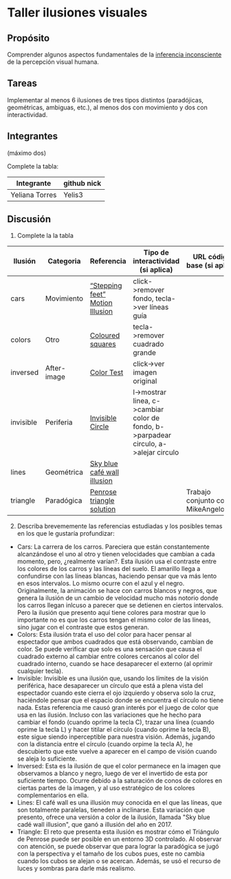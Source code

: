 # Taller ilusiones visuales

## Propósito

Comprender algunos aspectos fundamentales de la [inferencia inconsciente](https://github.com/VisualComputing/Cognitive) de la percepción visual humana.

## Tareas

Implementar al menos 6 ilusiones de tres tipos distintos (paradójicas, geométricas, ambiguas, etc.), al menos dos con movimiento y dos con interactividad.

## Integrantes
(máximo dos)

Complete la tabla:

| Integrante | github nick |
|------------|-------------|
| Yeliana Torres | Yelis3 |

## Discusión

1. Complete la la tabla

| Ilusión  | Categoria | Referencia | Tipo de interactividad (si aplica) | URL código base (si aplica) |
|----------|-----------|------------|------------------------------------|-----------------------------|
| cars     | Movimiento | [“Stepping feet” Motion Illusion](http://michaelbach.de/ot/mot-feetLin/index.html) | click->remover fondo, tecla->ver líneas guía |  |
| colors   | Otro | [Coloured squares](https://www.youtube.com/watch?v=0NPH_udOOek&t=87s) | tecla->remover cuadrado grande |  |
| inversed | After-image | [Color Test](https://www.youtube.com/watch?v=FhZrU6g9seg&list=PLvFsG9gYFxY_lAm8jnex08LeiGMTiZQOW) | click->ver imagen original |  |
| invisible| Periferia | [Invisible Circle](https://www.youtube.com/watch?v=0NPH_udOOek&t=3s) | l->mostrar linea, c->cambiar color de fondo, b->parpadear circulo, a->alejar circulo |  |
| lines    | Geométrica | [Sky blue café wall illusion](http://illusionoftheyear.com/2017/10/skye-blue-cafe-wall-illusion/) |  |  |
| triangle | Paradógica | [Penrose triangle solution](https://co.pinterest.com/pin/469641067374630272/?lp=true) |  | Trabajo conjunto con MikeAngelo007 |

2. Describa brevememente las referencias estudiadas y los posibles temas en los que le gustaría profundizar:

- Cars: La carrera de los carros. Pareciera que están constantemente alcanzándose el uno al otro y tienen velocidades que cambian a cada momento, pero, ¿realmente varían?. Esta ilusión usa el contraste entre los colores de los carros y las líneas del suelo. El amarillo llega a confundirse con las líneas blancas, haciendo pensar que va más lento en esos intervalos. Lo mismo ocurre con el azul y el negro. Originalmente, la animación se hace con carros blancos y negros, que genera la ilusión de un cambio de velocidad mucho más notorio donde los carros llegan inlcuso a parecer que se detienen en ciertos intervalos. Pero la ilusión que presento aquí tiene colores para mostrar que lo importante no es que los carros tengan el mismo color de las líneas, sino jugar con el contraste que estos generan.
- Colors: Esta ilusión trata el uso del color para hacer pensar al espectador que ambos cuadrados que está observando, cambian de color. Se puede verificar que solo es una sensación que causa el cuadrado externo al cambiar entre colores cercanos al color del cuadrado interno, cuando se hace desaparecer el externo (al oprimir cualquier tecla).
- Invisible: Invisible es una ilusión que, usando los límites de la visión periférica, hace desaparecer un círculo que está a plena vista del espectador cuando este cierra el ojo izquierdo y observa solo la cruz, haciéndole pensar que el espacio donde se encuentra el círculo no tiene nada. Estas referencia me causó gran interés por el juego de color que usa en las ilusión. Incluso con las variaciones que he hecho para cambiar el fondo (cuando oprime la tecla C), trazar una línea (cuando oprime la tecla L) y hacer titilar el círculo (cuando oprime la tecla B), este sigue siendo inperceptible para nuestra visión. Además, jugando con la distancia entre el círculo (cuando orpime la tecla A), he descubierto que este vuelve a aparecer en el campo de visión cuando se aleja lo suficiente.
- Inversed: Esta es la ilusión de que el color permanece en la imagen que observamos a blanco y negro, luego de ver el invertido de esta por suficiente tiempo. Ocurre debido a la saturación de conos de colores en ciertas partes de la imagen, y al uso estratégico de los colores complementarios en ella.
- Lines: El café wall es una illusión muy conocida en el que las líneas, que son totalmente paralelas, tieneden a inclinarse. Esta variación que presento, ofrece una versión a color de la ilusión, llamada "Sky blue cadé wall illusion", que ganó a illusión del año en 2017.
- Triangle: El reto que presenta esta ilusión es mostrar cómo el Triángulo de Penrose puede ser posible en un entorno 3D controlado. Al observar con atención, se puede observar que para lograr la paradógica se jugó con la perspectiva y el tamaño de los cubos pues, este no cambia cuando los cubos se alejan o se acercan. Además, se usó el recurso de luces y sombras para darle más realismo.
